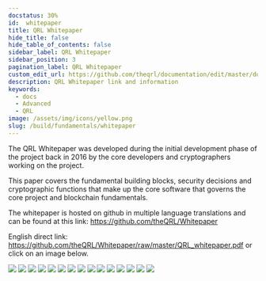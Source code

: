 ```yaml
---
docstatus: 30%
id:  whitepaper
title: QRL Whitepaper
hide_title: false
hide_table_of_contents: false
sidebar_label: QRL Whitepaper
sidebar_position: 3
pagination_label: QRL Whitepaper
custom_edit_url: https://github.com/theqrl/documentation/edit/master/docs/basics/what-is-qrl.md
description: QRL Whitepaper link and information
keywords:
  - docs
  - Advanced
  - QRL 
image: /assets/img/icons/yellow.png
slug: /build/fundamentals/whitepaper
---
```



The QRL Whitepaper was developed during the initial development phase of the project back in 2016 by the core developers and cryptographers working on the project.

This paper covers the fundamental building blocks, security decisions and cryptographic functions that make up the core software that governs the core project and blockchain fundamentals.


The whitepaper is hosted on github in multiple language translations and can be found at this link: https://github.com/theQRL/Whitepaper

English direct link: https://github.com/theQRL/Whitepaper/raw/master/QRL_whitepaper.pdf or click on an image below.


[![](assets/img/whitepaper/QRL_whitepaper-1.webp)](https://github.com/theQRL/Whitepaper/raw/master/QRL_whitepaper.pdf)
[![](assets/img/whitepaper/QRL_whitepaper-2.webp)](https://github.com/theQRL/Whitepaper/raw/master/QRL_whitepaper.pdf)
[![](assets/img/whitepaper/QRL_whitepaper-3.webp)](https://github.com/theQRL/Whitepaper/raw/master/QRL_whitepaper.pdf)
[![](assets/img/whitepaper/QRL_whitepaper-4.webp)](https://github.com/theQRL/Whitepaper/raw/master/QRL_whitepaper.pdf)
[![](assets/img/whitepaper/QRL_whitepaper-5.webp)](https://github.com/theQRL/Whitepaper/raw/master/QRL_whitepaper.pdf)
[![](assets/img/whitepaper/QRL_whitepaper-6.webp)](https://github.com/theQRL/Whitepaper/raw/master/QRL_whitepaper.pdf)
[![](assets/img/whitepaper/QRL_whitepaper-7.webp)](https://github.com/theQRL/Whitepaper/raw/master/QRL_whitepaper.pdf)
[![](assets/img/whitepaper/QRL_whitepaper-8.webp)](https://github.com/theQRL/Whitepaper/raw/master/QRL_whitepaper.pdf)
[![](assets/img/whitepaper/QRL_whitepaper-9.webp)](https://github.com/theQRL/Whitepaper/raw/master/QRL_whitepaper.pdf)
[![](assets/img/whitepaper/QRL_whitepaper-10.webp)](https://github.com/theQRL/Whitepaper/raw/master/QRL_whitepaper.pdf)
[![](assets/img/whitepaper/QRL_whitepaper-11.webp)](https://github.com/theQRL/Whitepaper/raw/master/QRL_whitepaper.pdf)
[![](assets/img/whitepaper/QRL_whitepaper-12.webp)](https://github.com/theQRL/Whitepaper/raw/master/QRL_whitepaper.pdf)
[![](assets/img/whitepaper/QRL_whitepaper-13.webp)](https://github.com/theQRL/Whitepaper/raw/master/QRL_whitepaper.pdf)
[![](assets/img/whitepaper/QRL_whitepaper-14.webp)](https://github.com/theQRL/Whitepaper/raw/master/QRL_whitepaper.pdf)
[![](assets/img/whitepaper/QRL_whitepaper-15.webp)](https://github.com/theQRL/Whitepaper/raw/master/QRL_whitepaper.pdf)

